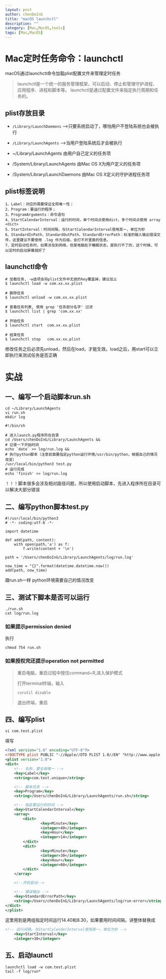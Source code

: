 ```yaml
---
layout: post
author: chenDoInG
title: "macOS launchctl"
description: ""
category: [Mac,MacOS,tools]
tags: [Mac,MacOS]
---
```


# Mac定时任务命令：launchctl

macOS通过launchctl命令加载plist配置文件来管理定时任务

> launchctl是一个统一的服务管理框架，可以启动、停止和管理守护进程、应用程序、进程和脚本等。
> launchctl是通过配置文件来指定执行周期和任务的。

## plist存放目录

- `/Library/LaunchDaemons` -->只要系统启动了，哪怕用户不登陆系统也会被执行

- `/Library/LaunchAgents` -->当用户登陆系统后才会被执行

- ~/Library/LaunchAgents 由用户自己定义的任务项

- /System/Library/LaunchAgents 由Mac OS X为用户定义的任务项

- /System/Library/LaunchDaemons 由Mac OS X定义的守护进程任务项

  

## plist标签说明

```
1、Label：对应的需要保证全局唯一性；
2、Program：要运行的程序；
3、ProgramArguments：命令语句
4、StartCalendarInterval：运行的时间，单个时间点使用dict，多个时间点使用 array <dict>
5、StartInterval：时间间隔，与StartCalendarInterval使用其一，单位为秒
6、StandardInPath、StandardOutPath、StandardErrorPath：标准的输入输出错误文件，这里建议不要使用 .log 作为后缀，会打不开里面的信息。
7、定时启动任务时，如果涉及到网络，但是电脑处于睡眠状态，是执行不了的，这个时候，可以定时的启动屏幕就好了
```

## launchctl命令

```
# 加载任务, -w选项会将plist文件中无效的key覆盖掉，建议加上
$ launchctl load -w com.xx.xx.plist

# 删除任务
$ launchctl unload -w com.xx.xx.plist

# 查看任务列表, 使用 grep '任务部分名字' 过滤
$ launchctl list | grep 'com.xx.xx'

# 开始任务
$ launchctl start  com.xx.xx.plist

# 结束任务
$ launchctl stop   com.xx.xx.plist
```

修改任务之后必须先unload，然后在load，才能生效。load之后，用start可以立即执行来测试任务是否正确

# 实战

## 一、编写一个启动脚本run.sh

```
cd ~/Library/LaunchAgents
vi run.sh
mkdir log
```

```
#!/bin/sh

# 进入launch.py程序所在目录
cd /Users/chenDoInG/Library/LaunchAgents &&
# 记录一下开始时间
echo `date` >> log/run.log &&
# 执行python脚本（注意前面要指定python运行环境/usr/bin/python，根据自己的情况改变）
/usr/local/bin/python3 test.py
# 运行完成
echo 'finish' >> log/run.log
```

！！！脚本很多会涉及相对路径问题，所以使用启动脚本，先进入程序所在目录可以解决大部分错误

## 二、编写python脚本test.py

```
#!/usr/local/bin/python3
# -*- coding:utf-8 -*-

import datetime

def add(path, content):
    with open(path,'a') as f:
        f.write(content + '\n')

path = '/Users/chenDoInG/Library/LaunchAgents/log/run.log'

now_time = "{}".format(datetime.datetime.now())
add(path, now_time)
```

跟run.sh一样 python环境需要自己的情况改变

## 三、测试下脚本是否可以运行

```
./run.sh
cat log/run.log
```

### 如果提示permission denied

执行

```
chmod 754 run.sh
```

### 如果授权完还提示operation not permitted

> 重启电脑，重启过程中按住command+R,进入保护模式
>
> 打开terminal终端，输入
>
> ```
> csrutil disable
> ```
>
> 退出终端，重启

## 四、编写plist

```
vi com.test.plist
```

填写

```xml
<?xml version="1.0" encoding="UTF-8"?>
<!DOCTYPE plist PUBLIC "-//Apple//DTD PLIST 1.0//EN" "http://www.apple.com/DTDs/PropertyList-1.0.dtd">
<plist version="1.0">
<dict>
    <!-- 名称，要全局唯一 -->
    <key>Label</key>
    <string>com.test.unique</string>

    <!-- 脚本任务 -->
    <key>Program</key>
    <string>/Users/chenDoInG/Library/LaunchAgents/run.sh</string>

    <!-- 指定要运行的时间 -->
    <key>StartCalendarInterval</key>
    <array>
        <dict>
                <key>Minute</key>
                <integer>40</integer>
                <key>Hour</key>
                <integer>14</integer>
        </dict>
        <dict>
                <key>Minute</key>
                <integer>30</integer>
                <key>Hour</key>
                <integer>08</integer>
        </dict>
    </array>

    <!--开机启动-->

    <!-- 错误输出 -->
    <key>StandardErrorPath</key>
    <string>/Users/chenDoInG/Library/LaunchAgents/log/run-error</string>
</dict>
</plist>
```

这里用到是两组指定时间运行14.40和8.30，如果要用时间间隔，讲<array>整体替换成

```xml
<!-- 运行间隔，与StartCalenderInterval使用其一，单位为秒 -->
    <key>StartInterval</key>
    <integer>30</integer>
```

## 五、启动launctl

```
launchctl load -w com.test.plist
tail -f log/run*
```



